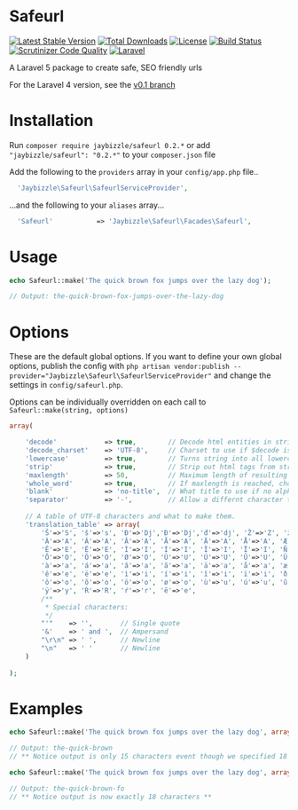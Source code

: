 Safeurl
=======
[![Latest Stable Version](https://img.shields.io/packagist/v/JayBizzle/Safeurl.svg?style=flat-square)](https://packagist.org/packages/jaybizzle/safeurl) [![Total Downloads](https://img.shields.io/packagist/dt/JayBizzle/Safeurl.svg?style=flat-square)](https://packagist.org/packages/jaybizzle/safeurl) [![License](https://img.shields.io/packagist/l/JayBizzle/Safeurl.svg?style=flat-square)](https://packagist.org/packages/jaybizzle/safeurl) [![Build Status](https://img.shields.io/travis/JayBizzle/Safeurl.svg?style=flat-square)](https://travis-ci.org/JayBizzle/Safeurl) [![Scrutinizer Code Quality](https://img.shields.io/scrutinizer/g/JayBizzle/Safeurl.svg?style=flat-square)](https://scrutinizer-ci.com/g/JayBizzle/Safeurl/?branch=master) [![Laravel](https://img.shields.io/badge/laravel-5.0.*-ff69b4.svg?style=flat-square)](https://laravel.com)

A Laravel 5 package to create safe, SEO friendly urls

For the Laravel 4 version, see the [v0.1 branch](https://github.com/JayBizzle/Safeurl/tree/v0.1)

Installation
============

Run `composer require jaybizzle/safeurl 0.2.*` or add `"jaybizzle/safeurl": "0.2.*"` to your `composer.json` file

Add the following to the `providers` array in your `config/app.php` file..

```PHP
  'Jaybizzle\Safeurl\SafeurlServiceProvider',
```

...and the following to your `aliases` array...

```PHP
  'Safeurl'           => 'Jaybizzle\Safeurl\Facades\Safeurl',
```

Usage
==================

```PHP
echo Safeurl::make('The quick brown fox jumps over the lazy dog');

// Output: the-quick-brown-fox-jumps-over-the-lazy-dog
```

Options
==================

These are the default global options. If you want to define your own global options, publish the config with `php artisan vendor:publish --provider="Jaybizzle\Safeurl\SafeurlServiceProvider"` and change the settings in `config/safeurl.php`.

Options can be individually overridden on each call to `Safeurl::make(string, options)`

```PHP
array(

    'decode'            => true,        // Decode html entities in string?
    'decode_charset'    => 'UTF-8',     // Charset to use if $decode is set to true
    'lowercase'         => true,        // Turns string into all lowercase letters
    'strip'             => true,        // Strip out html tags from string?
    'maxlength'         => 50,          // Maximum length of resulting title
    'whole_word'        => true,        // If maxlength is reached, chop at nearest whole word? or hard chop?
    'blank'             => 'no-title',  // What title to use if no alphanumeric characters can be found
    'separator'         => '-',         // Allow a differnt character to be used as the separator.
    
    // A table of UTF-8 characters and what to make them.
    'translation_table' => array(
        'Š'=>'S', 'š'=>'s', 'Đ'=>'Dj','Ð'=>'Dj','đ'=>'dj', 'Ž'=>'Z', 'ž'=>'z', 'Č'=>'C', 'č'=>'c', 'Ć'=>'C', 'ć'=>'c',
        'À'=>'A', 'Á'=>'A', 'Â'=>'A', 'Ã'=>'A', 'Ä'=>'A', 'Å'=>'A', 'Æ'=>'A', 'Ç'=>'C', 'È'=>'E', 'É'=>'E',
        'Ê'=>'E', 'Ë'=>'E', 'Ì'=>'I', 'Í'=>'I', 'Î'=>'I', 'Ï'=>'I', 'Ñ'=>'N', 'Ò'=>'O', 'Ó'=>'O', 'Ô'=>'O',
        'Õ'=>'O', 'Ö'=>'O', 'Ø'=>'O', 'Ù'=>'U', 'Ú'=>'U', 'Û'=>'U', 'Ü'=>'U', 'Ý'=>'Y', 'Þ'=>'B', 'ß'=>'Ss',
        'à'=>'a', 'á'=>'a', 'â'=>'a', 'ã'=>'a', 'ä'=>'a', 'å'=>'a', 'æ'=>'a', 'ç'=>'c', 'è'=>'e', 'é'=>'e',
        'ê'=>'e', 'ë'=>'e', 'ì'=>'i', 'í'=>'i', 'î'=>'i', 'ï'=>'i', 'ð'=>'o', 'ñ'=>'n', 'ò'=>'o', 'ó'=>'o',
        'ô'=>'o', 'õ'=>'o', 'ö'=>'o', 'ø'=>'o', 'ù'=>'u', 'ú'=>'u', 'û'=>'u', 'ý'=>'y', 'ý'=>'y', 'þ'=>'b',
        'ÿ'=>'y', 'Ŕ'=>'R', 'ŕ'=>'r', 'ē'=>'e',
        /**
         * Special characters:
         */
        "'"    => '',       // Single quote
        '&'    => ' and ',  // Ampersand
        "\r\n" => ' ',      // Newline
        "\n"   => ' '       // Newline
    )
    
);
```

Examples
==================

```PHP
echo Safeurl::make('The quick brown fox jumps over the lazy dog', array('maxlength' => 18));

// Output: the-quick-brown
// ** Notice output is only 15 characters event though we specified 18 because we don't want to truncate mid word **
```

```PHP
echo Safeurl::make('The quick brown fox jumps over the lazy dog', array('maxlength' => 18, 'whole_word' => false));

// Output: the-quick-brown-fo
// ** Notice output is now exactly 18 characters **
```

